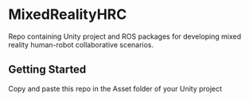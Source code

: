 # MixedRealityHRC
Repo containing Unity project and ROS packages for developing mixed reality human-robot collaborative scenarios.

## Getting Started

Copy and paste this repo in the Asset folder of your Unity project
